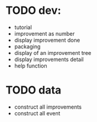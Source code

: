 # TODO dev: 
* tutorial
* improvement as number
* display improvement done
* packaging
* display of an improvement tree
* display improvements detail
* help function

# TODO data
* construct all improvements
* construct all event